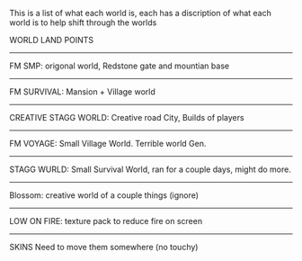 This is a list of what each world is, each has a discription of what each world is to help shift through the worlds

WORLD LAND POINTS
__________________
FM SMP: origonal world, Redstone gate and mountian base
__________________
FM SURVIVAL: Mansion + Village world
__________________
CREATIVE STAGG WORLD: Creative road City, Builds of players
__________________
FM VOYAGE: Small Village World. Terrible world Gen.
__________________
STAGG WURLD: Small Survival World, ran for a couple days, might do more.
__________________
Blossom: creative world of a couple things (ignore)
__________________

LOW ON FIRE: texture pack to reduce fire on screen
_____
SKINS 
Need to move them somewhere (no touchy)
